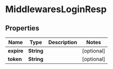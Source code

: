

# MiddlewaresLoginResp


## Properties

| Name | Type | Description | Notes |
|------------ | ------------- | ------------- | -------------|
|**expire** | **String** |  |  [optional] |
|**token** | **String** |  |  [optional] |



